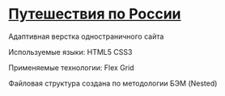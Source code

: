 # [Путешествия по России](https://iamfreezee.github.io/russian-travel/)

Адаптивная верстка одностраничного сайта

Используемые языки: HTML5 CSS3

Применяемые технологии: Flex Grid

Файловая структура создана по методологии БЭМ (Nested)
